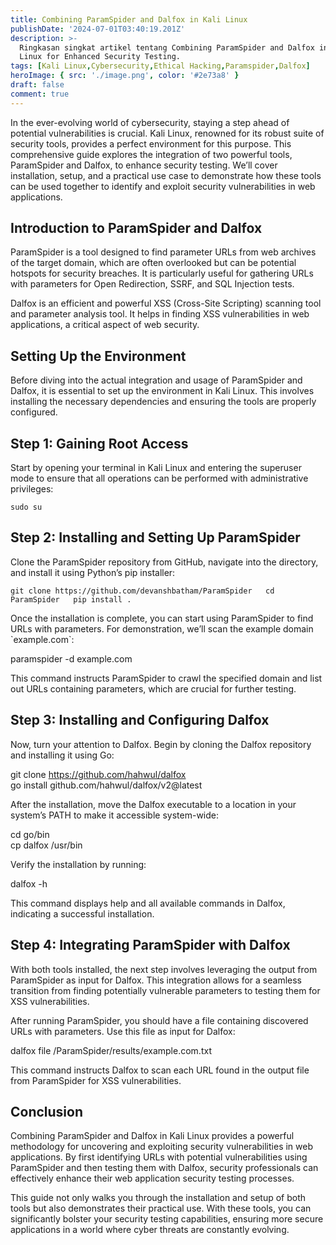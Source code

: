 ```yaml
---
title: Combining ParamSpider and Dalfox in Kali Linux
publishDate: '2024-07-01T03:40:19.201Z'
description: >-
  Ringkasan singkat artikel tentang Combining ParamSpider and Dalfox in Kali
  Linux for Enhanced Security Testing.
tags: [Kali Linux,Cybersecurity,Ethical Hacking,Paramspider,Dalfox]
heroImage: { src: './image.png', color: '#2e73a8' }
draft: false
comment: true
---
```

In the ever-evolving world of cybersecurity, staying a step ahead of potential vulnerabilities is crucial. Kali Linux, renowned for its robust suite of security tools, provides a perfect environment for this purpose. This comprehensive guide explores the integration of two powerful tools, ParamSpider and Dalfox, to enhance security testing. We’ll cover installation, setup, and a practical use case to demonstrate how these tools can be used together to identify and exploit security vulnerabilities in web applications.

## Introduction to ParamSpider and Dalfox

ParamSpider is a tool designed to find parameter URLs from web archives of the target domain, which are often overlooked but can be potential hotspots for security breaches. It is particularly useful for gathering URLs with parameters for Open Redirection, SSRF, and SQL Injection tests.

Dalfox is an efficient and powerful XSS (Cross-Site Scripting) scanning tool and parameter analysis tool. It helps in finding XSS vulnerabilities in web applications, a critical aspect of web security.

## Setting Up the Environment

Before diving into the actual integration and usage of ParamSpider and Dalfox, it is essential to set up the environment in Kali Linux. This involves installing the necessary dependencies and ensuring the tools are properly configured.

## Step 1: Gaining Root Access

Start by opening your terminal in Kali Linux and entering the superuser mode to ensure that all operations can be performed with administrative privileges:

```sudo su```

## Step 2: Installing and Setting Up ParamSpider

Clone the ParamSpider repository from GitHub, navigate into the directory, and install it using Python’s pip installer:

`git clone https://github.com/devanshbatham/ParamSpider  
cd ParamSpider  
pip install .`

Once the installation is complete, you can start using ParamSpider to find URLs with parameters. For demonstration, we’ll scan the example domain \`example.com\`:

paramspider -d example.com

This command instructs ParamSpider to crawl the specified domain and list out URLs containing parameters, which are crucial for further testing.

## Step 3: Installing and Configuring Dalfox

Now, turn your attention to Dalfox. Begin by cloning the Dalfox repository and installing it using Go:

git clone https://github.com/hahwul/dalfox  
go install github.com/hahwul/dalfox/v2@latest

After the installation, move the Dalfox executable to a location in your system’s PATH to make it accessible system-wide:

cd go/bin  
cp dalfox /usr/bin

Verify the installation by running:

dalfox -h

This command displays help and all available commands in Dalfox, indicating a successful installation.

## Step 4: Integrating ParamSpider with Dalfox

With both tools installed, the next step involves leveraging the output from ParamSpider as input for Dalfox. This integration allows for a seamless transition from finding potentially vulnerable parameters to testing them for XSS vulnerabilities.

After running ParamSpider, you should have a file containing discovered URLs with parameters. Use this file as input for Dalfox:

dalfox file /ParamSpider/results/example.com.txt

This command instructs Dalfox to scan each URL found in the output file from ParamSpider for XSS vulnerabilities.

## Conclusion

Combining ParamSpider and Dalfox in Kali Linux provides a powerful methodology for uncovering and exploiting security vulnerabilities in web applications. By first identifying URLs with potential vulnerabilities using ParamSpider and then testing them with Dalfox, security professionals can effectively enhance their web application security testing processes.

This guide not only walks you through the installation and setup of both tools but also demonstrates their practical use. With these tools, you can significantly bolster your security testing capabilities, ensuring more secure applications in a world where cyber threats are constantly evolving.

